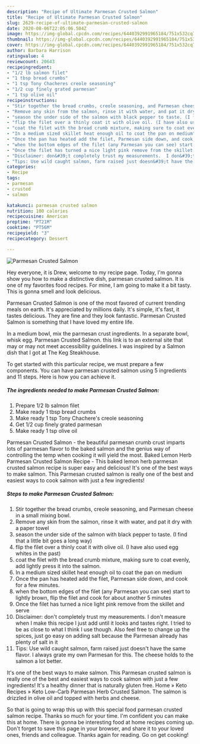 ```yaml
---
description: "Recipe of Ultimate Parmesan Crusted Salmon"
title: "Recipe of Ultimate Parmesan Crusted Salmon"
slug: 2629-recipe-of-ultimate-parmesan-crusted-salmon
date: 2020-08-06T22:05:06.504Z
image: https://img-global.cpcdn.com/recipes/6440392991965184/751x532cq70/parmesan-crusted-salmon-recipe-main-photo.jpg
thumbnail: https://img-global.cpcdn.com/recipes/6440392991965184/751x532cq70/parmesan-crusted-salmon-recipe-main-photo.jpg
cover: https://img-global.cpcdn.com/recipes/6440392991965184/751x532cq70/parmesan-crusted-salmon-recipe-main-photo.jpg
author: Barbara Harrison
ratingvalue: 4
reviewcount: 20643
recipeingredient:
- "1/2 lb salmon filet"
- "1 tbsp bread crumbs"
- "1 tsp Tony Chacheres creole seasoning"
- "1/2 cup finely grated parmesan"
- "1 tsp olive oil"
recipeinstructions:
- "Stir together the bread crumbs, creole seasoning, and Parmesan cheese in a small mixing bowl."
- "Remove any skin from the salmon, rinse it with water, and pat it dry with a paper towel"
- "season the under side of the salmon with black pepper to taste. (I find that a little bit goes a long way)"
- "flip the filet over a thinly coat it with olive oil. (I have also used egg whites in the past)"
- "coat the filet with the bread crumb mixture, making sure to coat evenly, add lightly press it into the salmon."
- "In a medium sized skillet heat enough oil to coat the pan on medium"
- "Once the pan has heated add the filet, Parmesan side down, and cook for a few minutes."
- "when the bottom edges of the filet (any Parmesan you can see) start to lightly brown, flip the filet and cook for about another 5 minutes"
- "Once the filet has turned a nice light pink remove from the skillet and serve"
- "Disclaimer: don&#39;t completely trust my measurements.  I don&#39;t measure when I make this recipe I just add until it looks and tastes right.  I tried to be as close to what I think I use though. Also feel free to change up the spices, just go easy on adding salt because the Parmesan already has plenty of salt in it"
- "Tips: Use wild caught salmon, farm raised just doesn&#39;t have the same flavor.  I always grate my own Parmesan for this. The cheese holds to the salmon a lot better."
categories:
- Recipe
tags:
- parmesan
- crusted
- salmon

katakunci: parmesan crusted salmon 
nutrition: 100 calories
recipecuisine: American
preptime: "PT21M"
cooktime: "PT56M"
recipeyield: "3"
recipecategory: Dessert

---
```



![Parmesan Crusted Salmon](https://img-global.cpcdn.com/recipes/6440392991965184/751x532cq70/parmesan-crusted-salmon-recipe-main-photo.jpg)

Hey everyone, it is Drew, welcome to my recipe page. Today, I'm gonna show you how to make a distinctive dish, parmesan crusted salmon. It is one of my favorites food recipes. For mine, I am going to make it a bit tasty. This is gonna smell and look delicious.

Parmesan Crusted Salmon is one of the most favored of current trending meals on earth. It's appreciated by millions daily. It's simple, it's fast, it tastes delicious. They are fine and they look fantastic. Parmesan Crusted Salmon is something that I have loved my entire life.

In a medium bowl, mix the parmesan crust ingredients. In a separate bowl, whisk egg. Parmesan Crusted Salmon. this link is to an external site that may or may not meet accessibility guidelines. I was inspired by a Salmon dish that I got at The Keg Steakhouse.


To get started with this particular recipe, we must prepare a few components. You can have parmesan crusted salmon using 5 ingredients and 11 steps. Here is how you can achieve it.

<!--inarticleads1-->

##### The ingredients needed to make Parmesan Crusted Salmon:

1. Prepare 1/2 lb salmon filet
1. Make ready 1 tbsp bread crumbs
1. Make ready 1 tsp Tony Chachere&#39;s creole seasoning
1. Get 1/2 cup finely grated parmesan
1. Make ready 1 tsp olive oil


Parmesan Crusted Salmon - the beautiful parmesan crumb crust imparts lots of parmesan flavor to the baked salmon and the genius way of controlling the temp when cooking it will yield the most. Baked Lemon Herb Parmesan Crusted Salmon Recipe - This baked lemon herb parmesan crusted salmon recipe is super easy and delicious! It&#39;s one of the best ways to make salmon. This Parmesan crusted salmon is really one of the best and easiest ways to cook salmon with just a few ingredients! 

<!--inarticleads2-->

##### Steps to make Parmesan Crusted Salmon:

1. Stir together the bread crumbs, creole seasoning, and Parmesan cheese in a small mixing bowl.
1. Remove any skin from the salmon, rinse it with water, and pat it dry with a paper towel
1. season the under side of the salmon with black pepper to taste. (I find that a little bit goes a long way)
1. flip the filet over a thinly coat it with olive oil. (I have also used egg whites in the past)
1. coat the filet with the bread crumb mixture, making sure to coat evenly, add lightly press it into the salmon.
1. In a medium sized skillet heat enough oil to coat the pan on medium
1. Once the pan has heated add the filet, Parmesan side down, and cook for a few minutes.
1. when the bottom edges of the filet (any Parmesan you can see) start to lightly brown, flip the filet and cook for about another 5 minutes
1. Once the filet has turned a nice light pink remove from the skillet and serve
1. Disclaimer: don&#39;t completely trust my measurements.  I don&#39;t measure when I make this recipe I just add until it looks and tastes right.  I tried to be as close to what I think I use though. Also feel free to change up the spices, just go easy on adding salt because the Parmesan already has plenty of salt in it
1. Tips: Use wild caught salmon, farm raised just doesn&#39;t have the same flavor.  I always grate my own Parmesan for this. The cheese holds to the salmon a lot better.


It&#39;s one of the best ways to make salmon. This Parmesan crusted salmon is really one of the best and easiest ways to cook salmon with just a few ingredients! It&#39;s a healthy dinner that is naturally gluten free. Home » Keto Recipes » Keto Low-Carb Parmesan Herb Crusted Salmon. The salmon is drizzled in olive oil and topped with herbs and cheese. 

So that is going to wrap this up with this special food parmesan crusted salmon recipe. Thanks so much for your time. I'm confident you can make this at home. There is gonna be interesting food at home recipes coming up. Don't forget to save this page in your browser, and share it to your loved ones, friends and colleague. Thanks again for reading. Go on get cooking!
